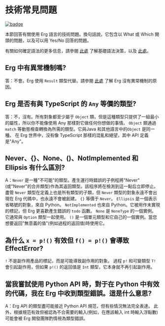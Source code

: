 # 技術常見問題

[![badge](https://img.shields.io/endpoint.svg?url=https%3A%2F%2Fgezf7g7pd5.execute-api.ap-northeast-1.amazonaws.com%2Fdefault%2Fsource_up_to_date%3Fowner%3Derg-lang%26repos%3Derg%26ref%3Dmain%26path%3Ddoc/EN/faq_technical.md%26commit_hash%3Dc120700585fdb1d655255c8e2817bb13cc8d369e)](https://gezf7g7pd5.execute-api.ap-northeast-1.amazonaws.com/default/source_up_to_date?owner=erg-lang&repos=erg&ref=main&path=doc/EN/faq_technical.md&commit_hash=c120700585fdb1d655255c8e2817bb13cc8d369e)

本節回答有關使用 Erg 語言的技術問題。換句話說，它包含以 What 或 Which 開頭的問題，以及可以用 Yes/No 回答的問題。

有關如何確定語法的更多信息，請參閱 [此處](./faq_syntax.md) 了解基礎語法決策，以及 [此處](./faq_general.md)。

## Erg 中有異常機制嗎?

答：不會。Erg 使用 `Result` 類型代替。請參閱 [此處](./faq_syntax.md) 了解 Erg 沒有異常機制的原因。

## Erg 是否有與 TypeScript 的 `Any` 等價的類型?

答：不，沒有。所有對象都至少屬于 `Object` 類，但是這種類型只提供了一組最小的屬性，所以你不能像使用 Any 那樣對它做任何你想做的事情。
`Object` 類通過`match` 等動態檢查轉換為所需的類型。它與Java 和其他語言中的`Object` 是同一種。
在 Erg 世界中，沒有像 TypeScript 那樣的混亂和絕望，其中 API 定義是"Any"。

## Never、{}、None、()、NotImplemented 和 Ellipsis 有什么區別?

A：`Never` 是一種"不可能"的類型。產生運行時錯誤的子例程將"Never"(或"Never"的合并類型)作為其返回類型。該程序將在檢測到這一點后立即停止。盡管 `Never` 類型在定義上也是所有類型的子類，但 `Never` 類型的對象永遠不會出現在 Erg 代碼中，也永遠不會被創建。 `{}` 等價于 `Never`。
`Ellipsis` 是一個表示省略號的對象，來自 Python。
`NotImplemented` 也來自 Python。它被用作未實現的標記，但 Erg 更喜歡產生錯誤的 `todo` 函數。
`None` 是 `NoneType` 的一個實例。它通常與 `Option` 類型一起使用。
`()` 是一個單元類型和它自己的一個實例。當您想要返回"無意義的值"(例如過程的返回值)時使用它。

## 為什么 `x = p!()` 有效但 `f() = p!()` 會導致 EffectError?

`!` 不是副作用產品的標記，而是可能導致副作用的對象。
過程 `p!` 和可變類型 `T!` 會引起副作用，但如果 `p!()` 的返回值是 `Int` 類型，它本身就不再引起副作用。

## 當我嘗試使用 Python API 時，對于在 Python 中有效的代碼，我在 Erg 中收到類型錯誤。這是什么意思?

A：Erg API 的類型盡可能接近 Python API 規范，但有些情況無法完全表達。
此外，根據規范有效但被認為不合需要的輸入(例如，在應該輸入 int 時輸入浮點數)可能會被 Erg 開發團隊酌情視為類型錯誤。